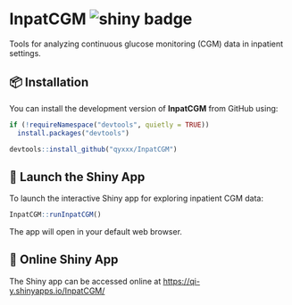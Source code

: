 # InpatCGM <img src="https://img.shields.io/badge/Shiny-App-blue" alt="shiny badge" />

Tools for analyzing continuous glucose monitoring (CGM) data in inpatient settings.

## 📦 Installation

You can install the development version of **InpatCGM** from GitHub using:

```r
if (!requireNamespace("devtools", quietly = TRUE))
  install.packages("devtools")

devtools::install_github("qyxxx/InpatCGM")
```

## 🚀 Launch the Shiny App

To launch the interactive Shiny app for exploring inpatient CGM data:

```r
InpatCGM::runInpatCGM()
```

The app will open in your default web browser.

## 💫 Online Shiny App

The Shiny app can be accessed online at <https://qi-y.shinyapps.io/InpatCGM/>
